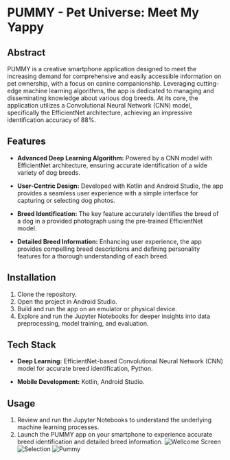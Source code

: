 # PUMMY - Pet Universe: Meet My Yappy

## Abstract

PUMMY is a creative smartphone application designed to meet the increasing demand for comprehensive and easily accessible information on pet ownership, with a focus on canine companionship. Leveraging cutting-edge machine learning algorithms, the app is dedicated to managing and disseminating knowledge about various dog breeds. At its core, the application utilizes a Convolutional Neural Network (CNN) model, specifically the EfficientNet architecture, achieving an impressive identification accuracy of 88%.

## Features

- **Advanced Deep Learning Algorithm:** Powered by a CNN model with EfficientNet architecture, ensuring accurate identification of a wide variety of dog breeds.
  
- **User-Centric Design:** Developed with Kotlin and Android Studio, the app provides a seamless user experience with a simple interface for capturing or selecting dog photos.

- **Breed Identification:** The key feature accurately identifies the breed of a dog in a provided photograph using the pre-trained EfficientNet model.

- **Detailed Breed Information:** Enhancing user experience, the app provides compelling breed descriptions and defining personality features for a thorough understanding of each breed.

## Installation

1. Clone the repository.
2. Open the project in Android Studio.
3. Build and run the app on an emulator or physical device.
4. Explore and run the Jupyter Notebooks for deeper insights into data preprocessing, model training, and evaluation.
   
## Tech Stack

- **Deep Learning:** EfficientNet-based Convolutional Neural Network (CNN) model for accurate breed identification, Python.
  
- **Mobile Development:** Kotlin, Android Studio.

## Usage
1. Review and run the Jupyter Notebooks to understand the underlying machine learning processes.
2. Launch the PUMMY app on your smartphone to experience accurate breed identification and detailed breed information.
   ![Wellcome Screen](https://github.com/Praveenahd4/PUMMY-Pet-Universe-Meet-My-Yappy/assets/118451730/2e7584c6-c23e-44e5-8b3b-8cfd70a24ee6)
   ![Selection](https://github.com/Praveenahd4/PUMMY-Pet-Universe-Meet-My-Yappy/assets/118451730/80564568-d1e0-4775-a1fa-308fb9a03055)
![Pummy](https://github.com/Praveenahd4/PUMMY-Pet-Universe-Meet-My-Yappy/assets/118451730/ddc3990b-5ba9-4f5f-bc53-0526933a5358)
